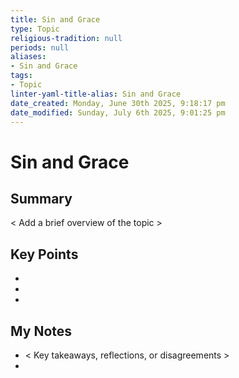 ```yaml
---
title: Sin and Grace
type: Topic
religious-tradition: null
periods: null
aliases:
- Sin and Grace
tags:
- Topic
linter-yaml-title-alias: Sin and Grace
date_created: Monday, June 30th 2025, 9:18:17 pm
date_modified: Sunday, July 6th 2025, 9:01:25 pm
---
```


# Sin and Grace

## Summary
< Add a brief overview of the topic >

## Key Points
- 
- 
- 

## My Notes
- < Key takeaways, reflections, or disagreements >
- 
